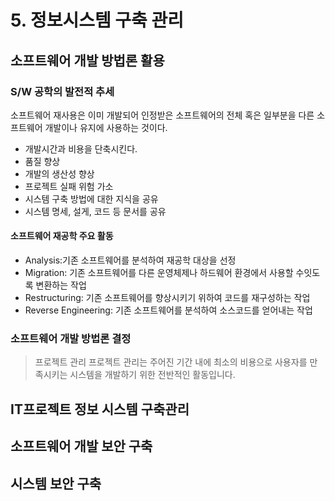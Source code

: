 # 5. 정보시스템 구축 관리

## 소프트웨어 개발 방법론 활용

### S/W 공학의 발전적 추세
소프트웨어 재사용은 이미 개발되어 인정받은 소프트웨어의 전체 혹은 일부분을 다른 소프트웨어 개발이나 유지에 사용하는 것이다.
- 개발시간과 비용을 단축시킨다.
- 품질 향상
- 개발의 생산성 향상
- 프로젝트 실패 위험 가소
- 시스템 구축 방법에 대한 지식을 공유
- 시스템 명세, 설게, 코드 등 문서를 공유

#### 소프트웨어 재공학 주요 활동
- Analysis:기존 소프트웨어를 분석하여 재공학 대상을 선정
- Migration: 기존 소프트웨어를 다른 운영체제나 하드웨어 환경에서 사용할 수잇도록 변환하는 작업
- Restructuring: 기존 소프트웨어를 향상시키기 위하여 코드를 재구성하는 작업
- Reverse Engineering: 기존 소프트웨어를 분석하여 소스코드를 얻어내는 작업


### 소프트웨어 개발 방법론 결정

> 프로젝트 관리
프로젝트 관리는 주어진 기간 내에 최소의 비용으로 사용자를 만족시키는 시스템을 개발하기 위한 전반적인 활동입니다.


## IT프로젝트 정보 시스템 구축관리

## 소프트웨어 개발 보안 구축

## 시스템 보안 구축